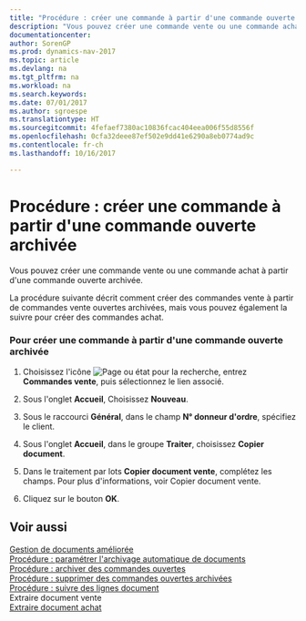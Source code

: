 ```yaml
---
title: "Procédure : créer une commande à partir d'une commande ouverte archivée"
description: "Vous pouvez créer une commande vente ou une commande achat à partir d'une commande ouverte archivée."
documentationcenter: 
author: SorenGP
ms.prod: dynamics-nav-2017
ms.topic: article
ms.devlang: na
ms.tgt_pltfrm: na
ms.workload: na
ms.search.keywords: 
ms.date: 07/01/2017
ms.author: sgroespe
ms.translationtype: HT
ms.sourcegitcommit: 4fefaef7380ac10836fcac404eea006f55d8556f
ms.openlocfilehash: 0cfa32deee87ef502e9dd41e6290a8eb0774ad9c
ms.contentlocale: fr-ch
ms.lasthandoff: 10/16/2017

---
```

# <a name="how-to-create-an-order-from-an-archived-blanket-order"></a>Procédure : créer une commande à partir d'une commande ouverte archivée
Vous pouvez créer une commande vente ou une commande achat à partir d'une commande ouverte archivée.  
  
 La procédure suivante décrit comment créer des commandes vente à partir de commandes vente ouvertes archivées, mais vous pouvez également la suivre pour créer des commandes achat.  
  
### <a name="to-create-an-order-from-an-archived-blanket-order"></a>Pour créer une commande à partir d'une commande ouverte archivée  
  
1.  Choisissez l'icône ![Page ou état pour la recherche](media/ui-search/search_small.png "icône Page ou état pour la recherche"), entrez **Commandes vente**, puis sélectionnez le lien associé.  
  
2.  Sous l'onglet **Accueil**, Choisissez **Nouveau**.  
  
3.  Sous le raccourci **Général**, dans le champ **N° donneur d'ordre**, spécifiez le client.  
  
4.  Sous l'onglet **Accueil**, dans le groupe **Traiter**, choisissez **Copier document**.  
  
5.  Dans le traitement par lots **Copier document vente**, complétez les champs. Pour plus d'informations, voir Copier document vente.  
  
6.  Cliquez sur le bouton **OK**.  
  
## <a name="see-also"></a>Voir aussi  
 [Gestion de documents améliorée](enhanced-document-management.md)   
 [Procédure : paramétrer l'archivage automatique de documents](how-to-set-up-automatic-archiving-of-documents.md)   
 [Procédure : archiver des commandes ouvertes](how-to-archive-blanket-orders.md)   
 [Procédure : supprimer des commandes ouvertes archivées](how-to-delete-archived-blanket-orders.md)   
 [Procédure : suivre des lignes document](how-to-track-document-lines.md)   
 Extraire document vente   
 [Extraire document achat](-$-b_492-copy-purchase-document-$.md)
